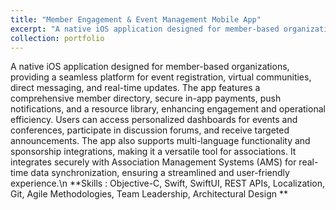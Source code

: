 ```yaml
---
title: "Member Engagement & Event Management Mobile App"
excerpt: "A native iOS application designed for member-based organizations, providing a seamless platform for event registration, virtual communities, direct messaging, and real-time updates. The app features a comprehensive member directory, secure in-app payments, push notifications, and a resource library, enhancing engagement and operational efficiency. Users can access personalized dashboards for events and conferences, participate in discussion forums, and receive targeted announcements. The app also supports multi-language functionality and sponsorship integrations, making it a versatile tool for associations. It integrates securely with Association Management Systems (AMS) for real-time data synchronization, ensuring a streamlined and user-friendly experience.<br />**Skills : Objective-C, Swift, SwiftUI, REST APIs, Localization, Git, Agile Methodologies, Team Leadership, Architectural Design **"
collection: portfolio
---
```


A native iOS application designed for member-based organizations, providing a seamless platform for event registration, virtual communities, direct messaging, and real-time updates. The app features a comprehensive member directory, secure in-app payments, push notifications, and a resource library, enhancing engagement and operational efficiency. Users can access personalized dashboards for events and conferences, participate in discussion forums, and receive targeted announcements. The app also supports multi-language functionality and sponsorship integrations, making it a versatile tool for associations. It integrates securely with Association Management Systems (AMS) for real-time data synchronization, ensuring a streamlined and user-friendly experience.\n **Skills : Objective-C, Swift, SwiftUI, REST APIs, Localization, Git, Agile Methodologies, Team Leadership, Architectural Design **

